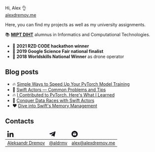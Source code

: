 Hi, Alex 👌<br>
[alexdremov.me](https://alexdremov.me?utm_source=github&utm_medium=readmeme)

Here, you can find my projects as well as my university assignments.

📚 [**MIPT DIHT**](https://mipt.ru/english/edu/phystechschools/psami) alumnus in Informatics and Computational Technologies.

- 🥇 **2021 RZD CODE hackathon winner**
- 🥇 **2019 Google Science Fair national finalist**
- 🥇 **2018 Worldskills National Winner** as drone operator

## Blog posts
<!-- BLOG-POST-LIST:START -->
 - 🔥 [Simple Ways to Speed Up Your PyTorch Model Training](https://alexdremov.me/simple-ways-to-speedup-your-pytorch-model-training/?utm_medium=alexroar_readme&utm_source=github)
 - 🌮 [Swift Actors — Common Problems and Tips](https://alexdremov.me/swift-actors-common-problems-and-tips/?utm_medium=alexroar_readme&utm_source=github)
 - 🔥 [I Contributed to PyTorch. Here&#39;s What I Learned](https://alexdremov.me/i-contributed-to-pytorch-heres-what-i-learned/?utm_medium=alexroar_readme&utm_source=github)
 - 🚀 [Conquer Data Races with Swift Actors](https://alexdremov.me/conquer-data-races-with-swift-actors/?utm_medium=alexroar_readme&utm_source=github)
 - ❤️ [Dive into Swift&#39;s Memory Management](https://alexdremov.me/dive-into-swifts-memory-management/?utm_medium=alexroar_readme&utm_source=github)<!-- BLOG-POST-LIST:END -->

## Contacts
<table>
    <thead>
      <tr>
      <td><img height="20px" src="https://github.com/AlexRoar/alexroar/raw/main/assets/linkedin.svg"></td>  
      <td><img height="20px" src="https://github.com/AlexRoar/alexroar/raw/main/assets/telegram.svg"></td>  
      <td><img height="20px" src="https://github.com/AlexRoar/alexroar/raw/main/assets/gmail.svg"></td>  
      </tr>
    </thead>
    <tbody>
      <tr>
      <td><a href="https://www.linkedin.com/in/alexdremov/">Aleksandr Dremov</a></td>  
      <td><a href="https://t.me/aldrmv">@aldrmv</a></td>  
      <td><a href="mailto:alex@alexdremov.me">alex@alexdremov.me</a></td>
      </tr>
    </tbody>
</table>
